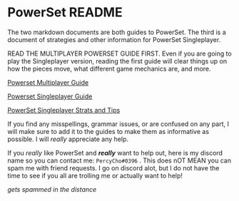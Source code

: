 # PowerSet README

The two markdown documents are both guides to PowerSet. The third is a document of strategies and other information for PowerSet Singleplayer.

READ THE MULTIPLAYER POWERSET GUIDE FIRST. Even if you are going to play the Singleplayer version, reading the first guide will clear things up on how the pieces move, what different game mechanics are, and more.

[Powerset Multiplayer Guide](../PowerSet-Guide/PowerSet-guide.md)

[Powerset Singleplayer Guide](../PowerSet-Guide/PowerSet-Singleplayer-guide.md)

[PowerSet Singleplayer Strats and Tips](../PowerSet-Guide/PowerSet-Singleplayer-Strats-and-Tips.md)

If you find any misspellings, grammar issues, or are confused on any part, I will make sure to add it to the guides to make them as informative as possible. I will *really* appreciate any help.

If you *really* like PowerSet and ***really*** want to help out, here is my discord name so you can contact me: `PercyCho#0396` . This does nOT MEAN you can spam me with friend requests. I go on discord alot, but I do not have the time to see if you all are trolling me or actually want to help!

*gets spammed in the distance*
